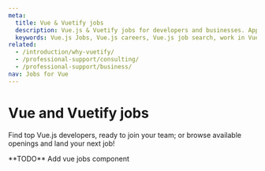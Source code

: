 ```yaml
---
meta:
  title: Vue & Vuetify jobs
  description: Vue.js & Vuetify jobs for developers and businesses. Apply to Software Engineer, Full Stack Developer, Senior Software Engineer and more!
  keywords: Vue.js Jobs, Vue.js careers, Vue.js job search, work in Vue.js, Vuetify jobs for Vue
related:
  - /introduction/why-vuetify/
  - /professional-support/consulting/
  - /professional-support/business/
nav: Jobs for Vue
---
```


# Vue and Vuetify jobs

Find top Vue.js developers, ready to join your team; or browse available openings and land your next job!

<alert type="error">
  **TODO** Add vue jobs component
</alert>

<entry-ad />

<backmatter />

